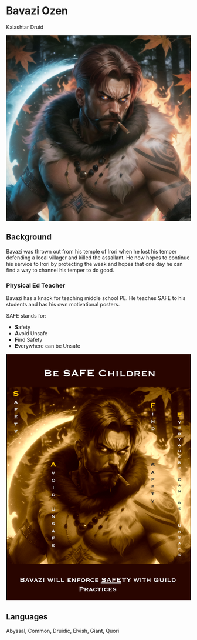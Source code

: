 # Bavazi Ozen

Kalashtar Druid

![Bavazi](/img/players/Bavazi.png)

## Background

Bavazi was thrown out from his temple of Irori when he lost his temper defending a local villager and killed the assailant. He now hopes to continue his service to Irori by protecting the weak and hopes that one day he can find a way to channel his temper to do good.

### Physical Ed Teacher

Bavazi has a knack for teaching middle school PE. He teaches SAFE to his students and has his own motivational posters.

SAFE stands for:

- **S**afety
- **A**void Unsafe
- **F**ind Safety
- **E**verywhere can be Unsafe

![motivational poster](/img/players/Bavazi_PE.png)

## Languages

Abyssal, Common, Druidic, Elvish, Giant, Quori
